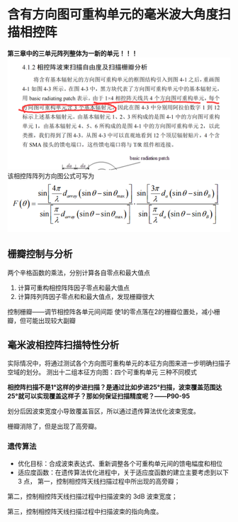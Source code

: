 # 含有方向图可重构单元的毫米波大角度扫描相控阵

**第三章中的三单元阵列整体为一新的单元！！！**
![三单元阵列整体为一新的单元](/imgs/2023-10-12/YBdTtS6rxBl4a3rc.png)
该相控阵阵列方向图公式可写为
![该相控阵阵列方向图公式](/imgs/2023-10-13/6viyTdQNb2OCXM6p.png)

## 栅瓣控制与分析
两个辛格函数的乘法，分别计算各自零点和最大值点
1. 计算可重构相控阵阵因子零点和最大值点
2. 计算阵列阵因子零点和和最大值点，发现栅瓣很大

控制栅瓣——调节相控阵各单元间间距
使1的零点落在2的栅瓣位置处，减小栅瓣，但可能出现较大副瓣

## 毫米波相控阵扫描特性分析
实际情况中，将通过测试各个方向图可重构单元的本征方向图来进一步明确扫描子空域的划分。
测出十二组本征方向图：四个可重构单元 三种不同模式

**相控阵扫描不是1°这样的步进扫描？是通过比如步进25°扫描，波束覆盖范围达25°就可以实现覆盖这样子？那如何保证扫描精度呢？——P90-95**

划分后因波束宽度小导致覆盖盲区，所以通过遗传算法优化波束宽度。

栅瓣消除了，但是出现了高旁瓣。

### 遗传算法

- 优化目标：合成波束表达式、重新调整各个可重构单元间的馈电幅度和相位
- 适应度函数：在遗传算法优化进程中，关于适应度函数的建立主要考虑到以下 3 点，
第一，控制相控阵天线扫描过程中所出现的高旁瓣；

第二，控制相控阵天线扫描过程中扫描波束的 3dB 波束宽度；

第三，控制相控阵天线扫描过程中扫描波束的指向角度。
<!--stackedit_data:
eyJoaXN0b3J5IjpbLTY3MDI4MzI3MiwyMDA2NjQwODg5LC0zNT
QxNzYzMTgsNjc2Mjg0Njk1LC0yMDI2ODQ4NTI1XX0=
-->